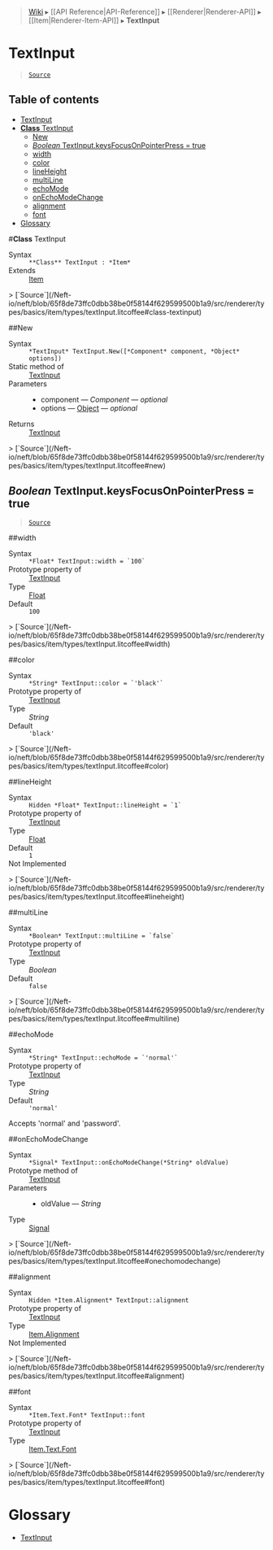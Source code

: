 > [Wiki](Home) ▸ [[API Reference|API-Reference]] ▸ [[Renderer|Renderer-API]] ▸ [[Item|Renderer-Item-API]] ▸ **TextInput**

# TextInput

> [`Source`](/Neft-io/neft/blob/65f8de73ffc0dbb38be0f58144f629599500b1a9/src/renderer/types/basics/item/types/textInput.litcoffee#textinput)

## Table of contents
* [TextInput](#textinput)
* [**Class** TextInput](#class-textinput)
  * [New](#new)
  * [*Boolean* TextInput.keysFocusOnPointerPress = true](#boolean-textinputkeysfocusonpointerpress--true)
  * [width](#width)
  * [color](#color)
  * [lineHeight](#lineheight)
  * [multiLine](#multiline)
  * [echoMode](#echomode)
  * [onEchoModeChange](#onechomodechange)
  * [alignment](#alignment)
  * [font](#font)
* [Glossary](#glossary)

#**Class** TextInput
<dl><dt>Syntax</dt><dd><code>&#x2A;&#x2A;Class&#x2A;&#x2A; TextInput : &#x2A;Item&#x2A;</code></dd><dt>Extends</dt><dd><a href="/Neft-io/neft/wiki/Renderer-Item-API#class-item">Item</a></dd></dl>
> [`Source`](/Neft-io/neft/blob/65f8de73ffc0dbb38be0f58144f629599500b1a9/src/renderer/types/basics/item/types/textInput.litcoffee#class-textinput)

##New
<dl><dt>Syntax</dt><dd><code>&#x2A;TextInput&#x2A; TextInput.New([&#x2A;Component&#x2A; component, &#x2A;Object&#x2A; options])</code></dd><dt>Static method of</dt><dd><a href="/Neft-io/neft/wiki/Renderer-TextInput-API#class-textinput">TextInput</a></dd><dt>Parameters</dt><dd><ul><li>component — <i>Component</i> — <i>optional</i></li><li>options — <a href="/Neft-io/neft/wiki/Utils-API#isobject">Object</a> — <i>optional</i></li></ul></dd><dt>Returns</dt><dd><a href="/Neft-io/neft/wiki/Renderer-TextInput-API#class-textinput">TextInput</a></dd></dl>
> [`Source`](/Neft-io/neft/blob/65f8de73ffc0dbb38be0f58144f629599500b1a9/src/renderer/types/basics/item/types/textInput.litcoffee#new)

## *Boolean* TextInput.keysFocusOnPointerPress = true

> [`Source`](/Neft-io/neft/blob/65f8de73ffc0dbb38be0f58144f629599500b1a9/src/renderer/types/basics/item/types/textInput.litcoffee#boolean-textinputkeysfocusonpointerpress--true)

##width
<dl><dt>Syntax</dt><dd><code>&#x2A;Float&#x2A; TextInput::width = `100`</code></dd><dt>Prototype property of</dt><dd><a href="/Neft-io/neft/wiki/Renderer-TextInput-API#class-textinput">TextInput</a></dd><dt>Type</dt><dd><a href="/Neft-io/neft/wiki/Utils-API#isfloat">Float</a></dd><dt>Default</dt><dd><code>100</code></dd></dl>
> [`Source`](/Neft-io/neft/blob/65f8de73ffc0dbb38be0f58144f629599500b1a9/src/renderer/types/basics/item/types/textInput.litcoffee#width)

##color
<dl><dt>Syntax</dt><dd><code>&#x2A;String&#x2A; TextInput::color = `'black'`</code></dd><dt>Prototype property of</dt><dd><a href="/Neft-io/neft/wiki/Renderer-TextInput-API#class-textinput">TextInput</a></dd><dt>Type</dt><dd><i>String</i></dd><dt>Default</dt><dd><code>'black'</code></dd></dl>
> [`Source`](/Neft-io/neft/blob/65f8de73ffc0dbb38be0f58144f629599500b1a9/src/renderer/types/basics/item/types/textInput.litcoffee#color)

##lineHeight
<dl><dt>Syntax</dt><dd><code>Hidden &#x2A;Float&#x2A; TextInput::lineHeight = `1`</code></dd><dt>Prototype property of</dt><dd><a href="/Neft-io/neft/wiki/Renderer-TextInput-API#class-textinput">TextInput</a></dd><dt>Type</dt><dd><a href="/Neft-io/neft/wiki/Utils-API#isfloat">Float</a></dd><dt>Default</dt><dd><code>1</code></dd><dt>Not Implemented</dt></dl>
> [`Source`](/Neft-io/neft/blob/65f8de73ffc0dbb38be0f58144f629599500b1a9/src/renderer/types/basics/item/types/textInput.litcoffee#lineheight)

##multiLine
<dl><dt>Syntax</dt><dd><code>&#x2A;Boolean&#x2A; TextInput::multiLine = `false`</code></dd><dt>Prototype property of</dt><dd><a href="/Neft-io/neft/wiki/Renderer-TextInput-API#class-textinput">TextInput</a></dd><dt>Type</dt><dd><i>Boolean</i></dd><dt>Default</dt><dd><code>false</code></dd></dl>
> [`Source`](/Neft-io/neft/blob/65f8de73ffc0dbb38be0f58144f629599500b1a9/src/renderer/types/basics/item/types/textInput.litcoffee#multiline)

##echoMode
<dl><dt>Syntax</dt><dd><code>&#x2A;String&#x2A; TextInput::echoMode = `'normal'`</code></dd><dt>Prototype property of</dt><dd><a href="/Neft-io/neft/wiki/Renderer-TextInput-API#class-textinput">TextInput</a></dd><dt>Type</dt><dd><i>String</i></dd><dt>Default</dt><dd><code>'normal'</code></dd></dl>
Accepts 'normal' and 'password'.

##onEchoModeChange
<dl><dt>Syntax</dt><dd><code>&#x2A;Signal&#x2A; TextInput::onEchoModeChange(&#x2A;String&#x2A; oldValue)</code></dd><dt>Prototype method of</dt><dd><a href="/Neft-io/neft/wiki/Renderer-TextInput-API#class-textinput">TextInput</a></dd><dt>Parameters</dt><dd><ul><li>oldValue — <i>String</i></li></ul></dd><dt>Type</dt><dd><a href="/Neft-io/neft/wiki/Signal-API#class-signal">Signal</a></dd></dl>
> [`Source`](/Neft-io/neft/blob/65f8de73ffc0dbb38be0f58144f629599500b1a9/src/renderer/types/basics/item/types/textInput.litcoffee#onechomodechange)

##alignment
<dl><dt>Syntax</dt><dd><code>Hidden &#x2A;Item.Alignment&#x2A; TextInput::alignment</code></dd><dt>Prototype property of</dt><dd><a href="/Neft-io/neft/wiki/Renderer-TextInput-API#class-textinput">TextInput</a></dd><dt>Type</dt><dd><a href="/Neft-io/neft/wiki/Renderer-Item.Alignment-API#class-alignment">Item.Alignment</a></dd><dt>Not Implemented</dt></dl>
> [`Source`](/Neft-io/neft/blob/65f8de73ffc0dbb38be0f58144f629599500b1a9/src/renderer/types/basics/item/types/textInput.litcoffee#alignment)

##font
<dl><dt>Syntax</dt><dd><code>&#x2A;Item.Text.Font&#x2A; TextInput::font</code></dd><dt>Prototype property of</dt><dd><a href="/Neft-io/neft/wiki/Renderer-TextInput-API#class-textinput">TextInput</a></dd><dt>Type</dt><dd><a href="/Neft-io/neft/wiki/Renderer-Item.Text.Font-API#class-font">Item.Text.Font</a></dd></dl>
> [`Source`](/Neft-io/neft/blob/65f8de73ffc0dbb38be0f58144f629599500b1a9/src/renderer/types/basics/item/types/textInput.litcoffee#font)

# Glossary

- [TextInput](#class-textinput)

